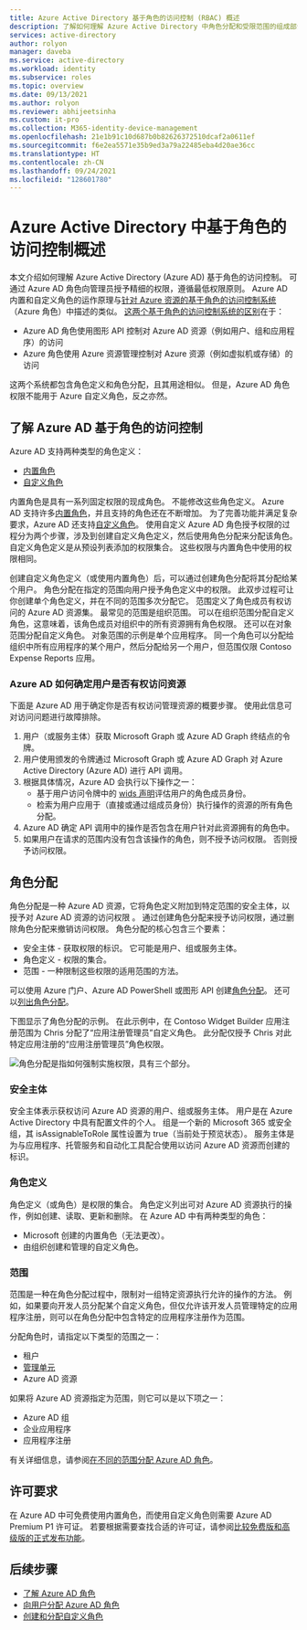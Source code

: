 ```yaml
---
title: Azure Active Directory 基于角色的访问控制 (RBAC) 概述
description: 了解如何理解 Azure Active Directory 中角色分配和受限范围的组成部分。
services: active-directory
author: rolyon
manager: daveba
ms.service: active-directory
ms.workload: identity
ms.subservice: roles
ms.topic: overview
ms.date: 09/13/2021
ms.author: rolyon
ms.reviewer: abhijeetsinha
ms.custom: it-pro
ms.collection: M365-identity-device-management
ms.openlocfilehash: 21e1b91c10d687b0b82626372510dcaf2a0611ef
ms.sourcegitcommit: f6e2ea5571e35b9ed3a79a22485eba4d20ae36cc
ms.translationtype: HT
ms.contentlocale: zh-CN
ms.lasthandoff: 09/24/2021
ms.locfileid: "128601780"
---
```

# <a name="overview-of-role-based-access-control-in-azure-active-directory"></a>Azure Active Directory 中基于角色的访问控制概述

本文介绍如何理解 Azure Active Directory (Azure AD) 基于角色的访问控制。 可通过 Azure AD 角色向管理员授予精细的权限，遵循最低权限原则。 Azure AD 内置和自定义角色的运作原理与[针对 Azure 资源的基于角色的访问控制系统](../../role-based-access-control/overview.md)（Azure 角色）中描述的类似。 [这两个基于角色的访问控制系统的区别](../../role-based-access-control/rbac-and-directory-admin-roles.md)在于：

- Azure AD 角色使用图形 API 控制对 Azure AD 资源（例如用户、组和应用程序）的访问
- Azure 角色使用 Azure 资源管理控制对 Azure 资源（例如虚拟机或存储）的访问

这两个系统都包含角色定义和角色分配，且其用途相似。 但是，Azure AD 角色权限不能用于 Azure 自定义角色，反之亦然。

## <a name="understand-azure-ad-role-based-access-control"></a>了解 Azure AD 基于角色的访问控制
Azure AD 支持两种类型的角色定义：
* [内置角色](./permissions-reference.md)
* [自定义角色](./custom-create.md)

内置角色是具有一系列固定权限的现成角色。 不能修改这些角色定义。 Azure AD 支持许多[内置角色](./permissions-reference.md)，并且支持的角色还在不断增加。 为了完善功能并满足复杂要求，Azure AD 还支持[自定义角色](./custom-create.md)。 使用自定义 Azure AD 角色授予权限的过程分为两个步骤，涉及到创建自定义角色定义，然后使用角色分配来分配该角色。 自定义角色定义是从预设列表添加的权限集合。 这些权限与内置角色中使用的权限相同。  

创建自定义角色定义（或使用内置角色）后，可以通过创建角色分配将其分配给某个用户。 角色分配在指定的范围向用户授予角色定义中的权限。 此双步过程可让你创建单个角色定义，并在不同的范围多次分配它。 范围定义了角色成员有权访问的 Azure AD 资源集。 最常见的范围是组织范围。 可以在组织范围分配自定义角色，这意味着，该角色成员对组织中的所有资源拥有角色权限。 还可以在对象范围分配自定义角色。 对象范围的示例是单个应用程序。 同一个角色可以分配给组织中所有应用程序的某个用户，然后分配给另一个用户，但范围仅限 Contoso Expense Reports 应用。  

### <a name="how-azure-ad-determines-if-a-user-has-access-to-a-resource"></a>Azure AD 如何确定用户是否有权访问资源

下面是 Azure AD 用于确定你是否有权访问管理资源的概要步骤。 使用此信息可对访问问题进行故障排除。

1. 用户（或服务主体）获取 Microsoft Graph 或 Azure AD Graph 终结点的令牌。
1. 用户使用颁发的令牌通过 Microsoft Graph 或 Azure AD Graph 对 Azure Active Directory (Azure AD) 进行 API 调用。
1. 根据具体情况，Azure AD 会执行以下操作之一：
   - 基于用户访问令牌中的 [wids 声明](../develop/access-tokens.md)评估用户的角色成员身份。
   - 检索为用户应用于（直接或通过组成员身份）执行操作的资源的所有角色分配。
1. Azure AD 确定 API 调用中的操作是否包含在用户针对此资源拥有的角色中。
1. 如果用户在请求的范围内没有包含该操作的角色，则不授予访问权限。 否则授予访问权限。

## <a name="role-assignment"></a>角色分配

角色分配是一种 Azure AD 资源，它将角色定义附加到特定范围的安全主体，以授予对 Azure AD 资源的访问权限  。 通过创建角色分配来授予访问权限，通过删除角色分配来撤销访问权限。 角色分配的核心包含三个要素：

- 安全主体 - 获取权限的标识。 它可能是用户、组或服务主体。 
- 角色定义 - 权限的集合。 
- 范围 - 一种限制这些权限的适用范围的方法。

可以使用 Azure 门户、Azure AD PowerShell 或图形 API 创建[角色分配](manage-roles-portal.md)。 还可以[列出角色分配](view-assignments.md)。

下图显示了角色分配的示例。 在此示例中，在 Contoso Widget Builder 应用注册范围为 Chris 分配了“应用注册管理员”自定义角色。 此分配仅授予 Chris 对此特定应用注册的“应用注册管理员”角色权限。

![角色分配是指如何强制实施权限，具有三个部分。](./media/custom-overview/rbac-overview.png)

### <a name="security-principal"></a>安全主体

安全主体表示获权访问 Azure AD 资源的用户、组或服务主体。 用户是在 Azure Active Directory 中具有配置文件的个人。 组是一个新的 Microsoft 365 或安全组，其 isAssignableToRole 属性设置为 true（当前处于预览状态）。 服务主体是为与应用程序、托管服务和自动化工具配合使用以访问 Azure AD 资源而创建的标识。

### <a name="role-definition"></a>角色定义

角色定义（或角色）是权限的集合。 角色定义列出可对 Azure AD 资源执行的操作，例如创建、读取、更新和删除。 在 Azure AD 中有两种类型的角色：

- Microsoft 创建的内置角色（无法更改）。
- 由组织创建和管理的自定义角色。

### <a name="scope"></a>范围

范围是一种在角色分配过程中，限制对一组特定资源执行允许的操作的方法。 例如，如果要向开发人员分配某个自定义角色，但仅允许该开发人员管理特定的应用程序注册，则可以在角色分配中包含特定的应用程序注册作为范围。

分配角色时，请指定以下类型的范围之一：

- 租户
- [管理单元](administrative-units.md)
- Azure AD 资源

如果将 Azure AD 资源指定为范围，则它可以是以下项之一：

- Azure AD 组
- 企业应用程序
- 应用程序注册

有关详细信息，请参阅[在不同的范围分配 Azure AD 角色](assign-roles-different-scopes.md)。

## <a name="license-requirements"></a>许可要求

在 Azure AD 中可免费使用内置角色，而使用自定义角色则需要 Azure AD Premium P1 许可证。 若要根据需要查找合适的许可证，请参阅[比较免费版和高级版的正式发布功能](https://www.microsoft.com/security/business/identity-access-management/azure-ad-pricing)。

## <a name="next-steps"></a>后续步骤

- [了解 Azure AD 角色](concept-understand-roles.md)
- [向用户分配 Azure AD 角色](manage-roles-portal.md)
- [创建和分配自定义角色](custom-create.md)
